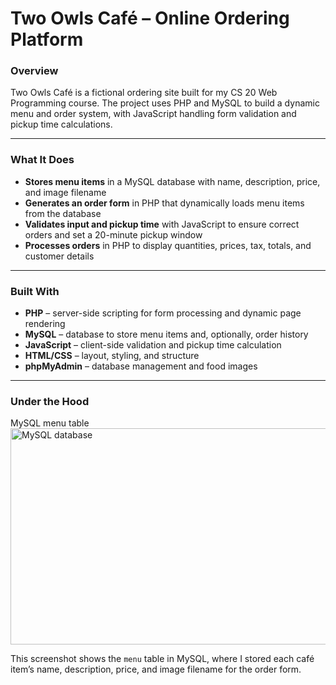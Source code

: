 # Two Owls Café – Online Ordering Platform

### Overview
Two Owls Café is a fictional ordering site built for my CS 20 Web Programming course. The project uses PHP and MySQL to build a dynamic menu and order system, with JavaScript handling form validation and pickup time calculations.

---

### What It Does
- **Stores menu items** in a MySQL database with name, description, price, and image filename  
- **Generates an order form** in PHP that dynamically loads menu items from the database  
- **Validates input and pickup time** with JavaScript to ensure correct orders and set a 20-minute pickup window  
- **Processes orders** in PHP to display quantities, prices, tax, totals, and customer details  

---

### Built With
- **PHP** – server-side scripting for form processing and dynamic page rendering  
- **MySQL** – database to store menu items and, optionally, order history  
- **JavaScript** – client-side validation and pickup time calculation  
- **HTML/CSS** – layout, styling, and structure  
- **phpMyAdmin** – database management and food images  

---

### Under the Hood
MySQL menu table
<img width="514" height="346" alt="MySQL database" src="https://github.com/user-attachments/assets/eb7c3adf-52b5-4483-81a8-245fe104210c" />

This screenshot shows the `menu` table in MySQL, where I stored each café item’s name, description, price, and image filename for the order form.

